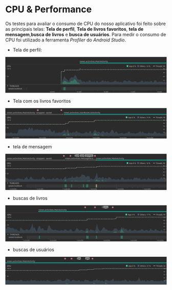 # CPU & Performance

Os testes para avaliar o consumo de CPU do nosso aplicativo foi feito sobre as principais telas: **Tela de perfil**, **Tela de  livros favoritos**, **tela de mensagem**,**busca de livros** e **busca de usuários**. Para medir o consumo de CPU foi utilizado a ferramenta *Profiler* do *Android Studio*.

* Tela de perfil:
<img src="img/cpu tela de perfil.png" alt="Tela de perfil" />

* Tela com os livros favoritos
<img src="img/cpu tela de livros favoritos.png" alt="Tela de livros favoritos" />

* tela de mensagem
<img src="img/cpu tela de mensagem.png" alt="Tela de mensagem" />

* buscas de livros
<img src="img/cpu tela de buscar livros.png" alt="Tela de livros" />

* buscas de usuários
<img src="img/cpu tela de busca de usuario.png" alt="Tela de usuários" />
